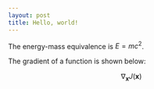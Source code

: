 ```yaml
---
layout: post
title: Hello, world!
---
```


The energy-mass equivalence is $E = mc^2$.

The gradient of a function is shown below:

$$
\nabla_\boldsymbol{x} J(\boldsymbol{x})
$$
